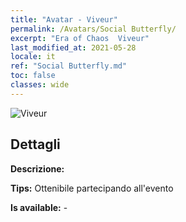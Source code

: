 ```yaml
---
title: "Avatar - Viveur"
permalink: /Avatars/Social Butterfly/
excerpt: "Era of Chaos  Viveur"
last_modified_at: 2021-05-28
locale: it
ref: "Social Butterfly.md"
toc: false
classes: wide
---
```

 ![Viveur](/images/a/avatarFrame_31.png)

## Dettagli

 **Descrizione:**  

 **Tips:** Ottenibile partecipando all'evento 

 **Is available:**  - 

